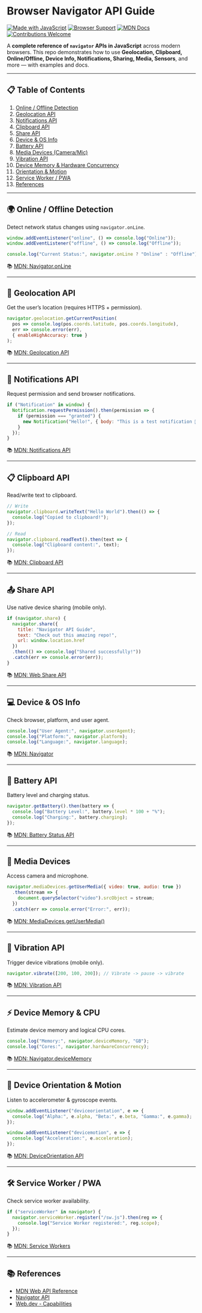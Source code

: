 

# Browser Navigator API Guide

[![Made with JavaScript](https://img.shields.io/badge/Made%20with%20JavaScript-yellow?logo=javascript)](https://developer.mozilla.org/en-US/docs/Web/JavaScript)
[![Browser Support](https://img.shields.io/badge/Browser%20APIs-blue?logo=googlechrome)](https://developer.mozilla.org/en-US/docs/Web/API)
[![MDN Docs](https://img.shields.io/badge/MDN-orange?logo=mozilla)](https://developer.mozilla.org/)
[![Contributions Welcome](https://img.shields.io/badge/Contributions%20Welcome-brightgreen)](https://github.com/)

A **complete reference of `navigator` APIs in JavaScript** across modern browsers.
This repo demonstrates how to use **Geolocation, Clipboard, Online/Offline, Device Info, Notifications, Sharing, Media, Sensors**, and more — with examples and docs.

---

## 📋 Table of Contents

1. [Online / Offline Detection](#-online--offline-detection)
2. [Geolocation API](#-geolocation-api)
3. [Notifications API](#-notifications-api)
4. [Clipboard API](#-clipboard-api)
5. [Share API](#-share-api)
6. [Device & OS Info](#-device--os-info)
7. [Battery API](#-battery-api)
8. [Media Devices (Camera/Mic)](#-media-devices)
9. [Vibration API](#-vibration-api)
10. [Device Memory & Hardware Concurrency](#-device-memory--cpu)
11. [Orientation & Motion](#-device-orientation--motion)
12. [Service Worker / PWA](#-service-worker--pwa)
13. [References](#-references)

---

## 🌍 Online / Offline Detection

Detect network status changes using `navigator.onLine`.

```js
window.addEventListener("online", () => console.log("Online"));
window.addEventListener("offline", () => console.log("Offline"));

console.log("Current Status:", navigator.onLine ? "Online" : "Offline");
```

📚 [MDN: Navigator.onLine](https://developer.mozilla.org/en-US/docs/Web/API/NavigatorOnLine/onLine)

---

## 📍 Geolocation API

Get the user’s location (requires HTTPS + permission).

```js
navigator.geolocation.getCurrentPosition(
  pos => console.log(pos.coords.latitude, pos.coords.longitude),
  err => console.error(err),
  { enableHighAccuracy: true }
);
```

📚 [MDN: Geolocation API](https://developer.mozilla.org/en-US/docs/Web/API/Geolocation_API)

---

## 🔔 Notifications API

Request permission and send browser notifications.

```js
if ("Notification" in window) {
  Notification.requestPermission().then(permission => {
    if (permission === "granted") {
      new Notification("Hello!", { body: "This is a test notification 🚀" });
    }
  });
}
```

📚 [MDN: Notifications API](https://developer.mozilla.org/en-US/docs/Web/API/Notifications_API)

---

## 📋 Clipboard API

Read/write text to clipboard.

```js
// Write
navigator.clipboard.writeText("Hello World").then(() => {
  console.log("Copied to clipboard!");
});

// Read
navigator.clipboard.readText().then(text => {
  console.log("Clipboard content:", text);
});
```

📚 [MDN: Clipboard API](https://developer.mozilla.org/en-US/docs/Web/API/Clipboard_API)

---

## 📤 Share API

Use native device sharing (mobile only).

```js
if (navigator.share) {
  navigator.share({
    title: "Navigator API Guide",
    text: "Check out this amazing repo!",
    url: window.location.href
  })
  .then(() => console.log("Shared successfully!"))
  .catch(err => console.error(err));
}
```

📚 [MDN: Web Share API](https://developer.mozilla.org/en-US/docs/Web/API/Navigator/share)

---

## 💻 Device & OS Info

Check browser, platform, and user agent.

```js
console.log("User Agent:", navigator.userAgent);
console.log("Platform:", navigator.platform);
console.log("Language:", navigator.language);
```

📚 [MDN: Navigator](https://developer.mozilla.org/en-US/docs/Web/API/Navigator)

---

## 🔋 Battery API

Battery level and charging status.

```js
navigator.getBattery().then(battery => {
  console.log("Battery Level:", battery.level * 100 + "%");
  console.log("Charging:", battery.charging);
});
```

📚 [MDN: Battery Status API](https://developer.mozilla.org/en-US/docs/Web/API/Battery_Status_API)

---

## 🎥 Media Devices

Access camera and microphone.

```js
navigator.mediaDevices.getUserMedia({ video: true, audio: true })
  .then(stream => {
    document.querySelector("video").srcObject = stream;
  })
  .catch(err => console.error("Error:", err));
```

📚 [MDN: MediaDevices.getUserMedia()](https://developer.mozilla.org/en-US/docs/Web/API/MediaDevices/getUserMedia)

---

## 📳 Vibration API

Trigger device vibrations (mobile only).

```js
navigator.vibrate([200, 100, 200]); // Vibrate -> pause -> vibrate
```

📚 [MDN: Vibration API](https://developer.mozilla.org/en-US/docs/Web/API/Vibration_API)

---

## ⚡ Device Memory & CPU

Estimate device memory and logical CPU cores.

```js
console.log("Memory:", navigator.deviceMemory, "GB");
console.log("Cores:", navigator.hardwareConcurrency);
```

📚 [MDN: Navigator.deviceMemory](https://developer.mozilla.org/en-US/docs/Web/API/Navigator/deviceMemory)

---

## 📱 Device Orientation & Motion

Listen to accelerometer & gyroscope events.

```js
window.addEventListener("deviceorientation", e => {
  console.log("Alpha:", e.alpha, "Beta:", e.beta, "Gamma:", e.gamma);
});

window.addEventListener("devicemotion", e => {
  console.log("Acceleration:", e.acceleration);
});
```

📚 [MDN: DeviceOrientation API](https://developer.mozilla.org/en-US/docs/Web/API/Device_orientation_events)

---

## 🛠 Service Worker / PWA

Check service worker availability.

```js
if ("serviceWorker" in navigator) {
  navigator.serviceWorker.register("/sw.js").then(reg => {
    console.log("Service Worker registered:", reg.scope);
  });
}
```

📚 [MDN: Service Workers](https://developer.mozilla.org/en-US/docs/Web/API/Service_Worker_API)

---

## 📚 References

* [MDN Web API Reference](https://developer.mozilla.org/en-US/docs/Web/API)
* [Navigator API](https://developer.mozilla.org/en-US/docs/Web/API/Navigator)
* [Web.dev - Capabilities](https://web.dev/fugu-status/)

